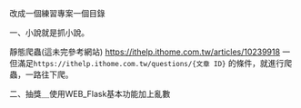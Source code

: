 改成一個練習專案一個目錄

一、小說就是抓小說。

靜態爬蟲(這未完參考網站)  https://ithelp.ithome.com.tw/articles/10239918
        一但滿足`https://ithelp.ithome.com.tw/questions/{文章 ID}` 的條件，就進行爬蟲，一路往下爬。

二、抽獎＿使用WEB_Flask基本功能加上亂數
